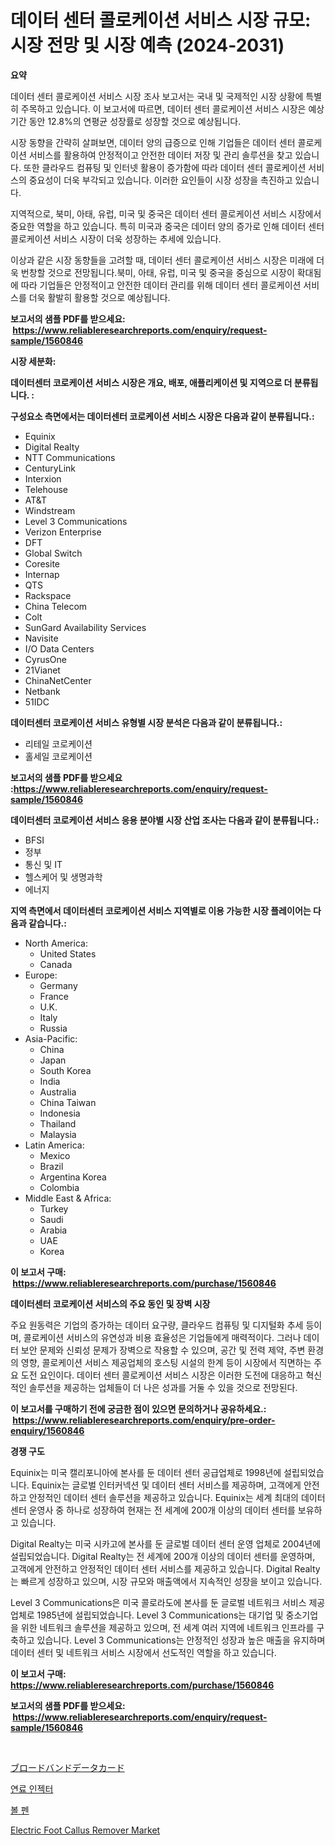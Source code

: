 <p><h1>데이터 센터 콜로케이션 서비스 시장 규모: 시장 전망 및 시장 예측 (2024-2031)</h1></p><p><strong>요약</strong></p>
<p><p>데이터 센터 콜로케이션 서비스 시장 조사 보고서는 국내 및 국제적인 시장 상황에 특별히 주목하고 있습니다. 이 보고서에 따르면, 데이터 센터 콜로케이션 서비스 시장은 예상 기간 동안 12.8%의 연평균 성장률로 성장할 것으로 예상됩니다.</p><p>시장 동향을 간략히 살펴보면, 데이터 양의 급증으로 인해 기업들은 데이터 센터 콜로케이션 서비스를 활용하여 안정적이고 안전한 데이터 저장 및 관리 솔루션을 찾고 있습니다. 또한 클라우드 컴퓨팅 및 인터넷 활용이 증가함에 따라 데이터 센터 콜로케이션 서비스의 중요성이 더욱 부각되고 있습니다. 이러한 요인들이 시장 성장을 촉진하고 있습니다.</p><p>지역적으로, 북미, 아태, 유럽, 미국 및 중국은 데이터 센터 콜로케이션 서비스 시장에서 중요한 역할을 하고 있습니다. 특히 미국과 중국은 데이터 양의 증가로 인해 데이터 센터 콜로케이션 서비스 시장이 더욱 성장하는 추세에 있습니다.</p><p>이상과 같은 시장 동향들을 고려할 때, 데이터 센터 콜로케이션 서비스 시장은 미래에 더욱 번창할 것으로 전망됩니다.북미, 아태, 유럽, 미국 및 중국을 중심으로 시장이 확대됨에 따라 기업들은 안정적이고 안전한 데이터 관리를 위해 데이터 센터 콜로케이션 서비스를 더욱 활발히 활용할 것으로 예상됩니다.</p></p>
<p><strong>보고서의 샘플 PDF를 받으세요: &nbsp;<a href="https://www.reliableresearchreports.com/enquiry/request-sample/1560846">https://www.reliableresearchreports.com/enquiry/request-sample/1560846</a></strong></p>
<p><strong>시장 세분화:</strong></p>
<p><strong> 데이터센터 코로케이션 서비스 시장은 개요, 배포, 애플리케이션 및 지역으로 더 분류됩니다. :</strong></p>
<p><strong>구성요소 측면에서는 데이터센터 코로케이션 서비스 시장은 다음과 같이 분류됩니다.:</strong></p>
<p><ul><li>Equinix</li><li>Digital Realty</li><li>NTT Communications</li><li>CenturyLink</li><li>Interxion</li><li>Telehouse</li><li>AT&T</li><li>Windstream</li><li>Level 3 Communications</li><li>Verizon Enterprise</li><li>DFT</li><li>Global Switch</li><li>Coresite</li><li>Internap</li><li>QTS</li><li>Rackspace</li><li>China Telecom</li><li>Colt</li><li>SunGard Availability Services</li><li>Navisite</li><li>I/O Data Centers</li><li>CyrusOne</li><li>21Vianet</li><li>ChinaNetCenter</li><li>Netbank</li><li>51IDC</li></ul></p>
<p><strong> 데이터센터 코로케이션 서비스 유형별 시장 분석은 다음과 같이 분류됩니다.:</strong></p>
<p><ul><li>리테일 코로케이션</li><li>홀세일 코로케이션</li></ul></p>
<p><strong>보고서의 샘플 PDF를 받으세요 :<a href="https://www.reliableresearchreports.com/enquiry/request-sample/1560846">https://www.reliableresearchreports.com/enquiry/request-sample/1560846</a></strong></p>
<p><strong> 데이터센터 코로케이션 서비스 응용 분야별 시장 산업 조사는 다음과 같이 분류됩니다.:</strong></p>
<p><ul><li>BFSI</li><li>정부</li><li>통신 및 IT</li><li>헬스케어 및 생명과학</li><li>에너지</li></ul></p>
<p><strong>지역 측면에서 데이터센터 코로케이션 서비스 지역별로 이용 가능한 시장 플레이어는 다음과 같습니다.:</strong></p>
<p><ul>
    <li>
        North America:
        <ul>
            <li>United States</li>
            <li>Canada</li>
        </ul>
    </li>
    <li>
        Europe:
        <ul>
            <li>Germany</li>
            <li>France</li>
            <li>U.K.</li>
            <li>Italy</li>
            <li>Russia</li>
        </ul>
    </li>
    <li>
        Asia-Pacific:
        <ul>
            <li>China</li>
            <li>Japan</li>
            <li>South Korea</li>
            <li>India</li>
            <li>Australia</li>
            <li>China Taiwan</li>
            <li>Indonesia</li>
            <li>Thailand</li>
            <li>Malaysia</li>
        </ul>
    </li>
    <li>
        Latin America:
        <ul>
            <li>Mexico</li>
            <li>Brazil</li>
            <li>Argentina Korea</li>
            <li>Colombia</li>
        </ul>
    </li>
    <li>
        Middle East & Africa:
        <ul>
            <li>Turkey</li>
            <li>Saudi</li>
            <li>Arabia</li>
            <li>UAE</li>
            <li>Korea</li>
        </ul>
    </li>
    </ul></p>
<p><strong>이 보고서 구매: &nbsp;<a href="https://www.reliableresearchreports.com/purchase/1560846">https://www.reliableresearchreports.com/purchase/1560846</a></strong></p>
<p><strong>데이터센터 코로케이션 서비스의 주요 동인 및 장벽 시장</strong></p>
<p><p>주요 원동력은 기업의 증가하는 데이터 요구량, 클라우드 컴퓨팅 및 디지털화 추세 등이며, 콜로케이션 서비스의 유연성과 비용 효율성은 기업들에게 매력적이다. 그러나 데이터 보안 문제와 신뢰성 문제가 장벽으로 작용할 수 있으며, 공간 및 전력 제약, 주변 환경의 영향, 콜로케이션 서비스 제공업체의 호스팅 시설의 한계 등이 시장에서 직면하는 주요 도전 요인이다. 데이터 센터 콜로케이션 서비스 시장은 이러한 도전에 대응하고 혁신적인 솔루션을 제공하는 업체들이 더 나은 성과를 거둘 수 있을 것으로 전망된다.</p></p>
<p><strong>이 보고서를 구매하기 전에 궁금한 점이 있으면 문의하거나 공유하세요.: &nbsp;<a href="https://www.reliableresearchreports.com/enquiry/pre-order-enquiry/1560846">https://www.reliableresearchreports.com/enquiry/pre-order-enquiry/1560846</a></strong></p>
<p><strong>경쟁 구도</strong></p>
<p><p>Equinix는 미국 캘리포니아에 본사를 둔 데이터 센터 공급업체로 1998년에 설립되었습니다. Equinix는 글로벌 인터커넥션 및 데이터 센터 서비스를 제공하며, 고객에게 안전하고 안정적인 데이터 센터 솔루션을 제공하고 있습니다. Equinix는 세계 최대의 데이터 센터 운영사 중 하나로 성장하여 현재는 전 세계에 200개 이상의 데이터 센터를 보유하고 있습니다.</p><p>Digital Realty는 미국 시카고에 본사를 둔 글로벌 데이터 센터 운영 업체로 2004년에 설립되었습니다. Digital Realty는 전 세계에 200개 이상의 데이터 센터를 운영하며, 고객에게 안전하고 안정적인 데이터 센터 서비스를 제공하고 있습니다. Digital Realty는 빠르게 성장하고 있으며, 시장 규모와 매출액에서 지속적인 성장을 보이고 있습니다.</p><p>Level 3 Communications은 미국 콜로라도에 본사를 둔 글로벌 네트워크 서비스 제공업체로 1985년에 설립되었습니다. Level 3 Communications는 대기업 및 중소기업을 위한 네트워크 솔루션을 제공하고 있으며, 전 세계 여러 지역에 네트워크 인프라를 구축하고 있습니다. Level 3 Communications는 안정적인 성장과 높은 매출을 유지하며 데이터 센터 및 네트워크 서비스 시장에서 선도적인 역할을 하고 있습니다.</p></p>
<p><strong>이 보고서 구매: &nbsp; <a href="https://www.reliableresearchreports.com/purchase/1560846">https://www.reliableresearchreports.com/purchase/1560846</a></strong></p>
<p><strong>보고서의 샘플 PDF를 받으세요: &nbsp;<a href="https://www.reliableresearchreports.com/enquiry/request-sample/1560846">https://www.reliableresearchreports.com/enquiry/request-sample/1560846</a></strong><strong></strong></p>
<p>&nbsp;</p>
<p><p><a href="https://github.com/one-cool-chick/Market-Research-Report-List-1/blob/main/60062686508.md">ブロードバンドデータカード</a></p><p><a href="https://medium.com/@alexemumu2022/%EC%97%B0%EB%A3%8C-%EB%B6%84%EC%82%AC%EA%B8%B0-%EC%8B%9C%EC%9E%A5-%EB%8F%99%ED%96%A5-%EB%B0%8F-%EC%8B%9C%EC%9E%A5-%EB%B6%84%EC%84%9D%EC%9D%80-2024%EB%85%84%EB%B6%80%ED%84%B0-2031%EB%85%84%EA%B9%8C%EC%A7%80-%EC%98%88%EC%B8%A1%EB%90%A9%EB%8B%88%EB%8B%A4-87c4b5c06f95">연료 인젝터</a></p><p><a href="https://medium.com/@koleledner/%EB%B3%BC%ED%8E%9C-%EC%8B%9C%EC%9E%A5-%EC%A1%B0%EC%82%AC-%EB%B3%B4%EA%B3%A0%EC%84%9C-%EA%B7%B8-%EC%97%AD%EC%82%AC-%EB%B0%8F-2024%EB%85%84%EB%B6%80%ED%84%B0-2031%EB%85%84%EA%B9%8C%EC%A7%80%EC%9D%98-%EC%98%88%EC%B8%A1-606bbf2c1364">볼 펜</a></p><p><a href="https://github.com/danielneavesallisons03mba/Market-Research-Report-List-1/blob/main/electric-foot-callus-remover-market.md">Electric Foot Callus Remover Market</a></p></p>
